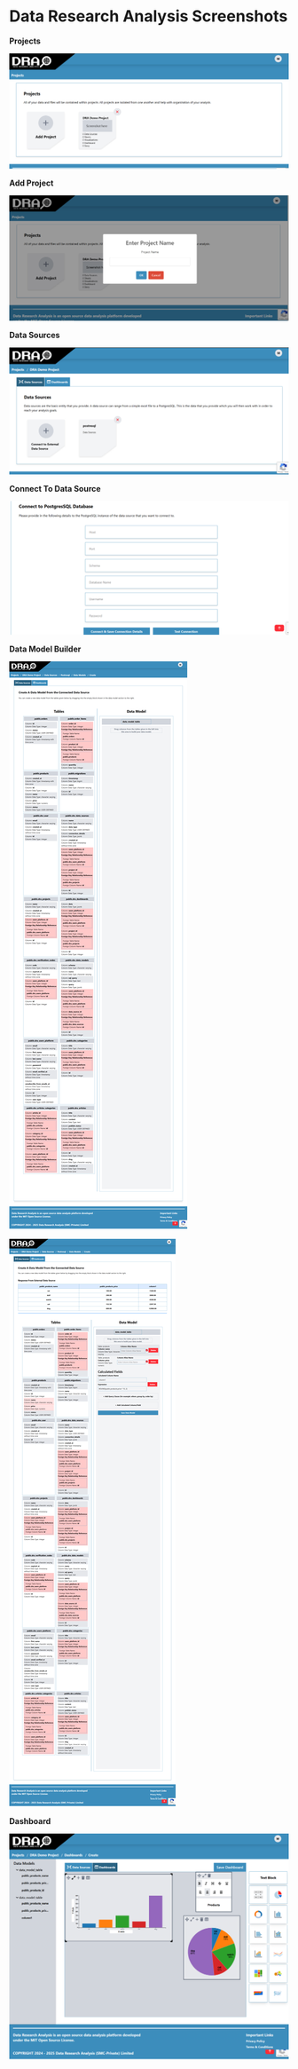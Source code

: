 # Data Research Analysis Screenshots

**Projects**

![Projects](https://github.com/Data-Research-Analysis/data-research-analysis-platform/blob/main/backend/public/screenshots/projects.png?raw=true?raw=true)

**Add Project**

![Add Project](https://github.com/Data-Research-Analysis/data-research-analysis-platform/blob/main/backend/public/screenshots/add-project.png?raw=true)

**Data Sources**

![Data Sources](https://github.com/Data-Research-Analysis/data-research-analysis-platform/blob/main/backend/public/screenshots/data-sources.png?raw=true)

**Connect To Data Source**

![Connect To Data Source](https://github.com/Data-Research-Analysis/data-research-analysis-platform/blob/main/backend/public/screenshots/connect-postgres.png?raw=true)

**Data Model Builder**

![Data Model Builder](https://github.com/Data-Research-Analysis/data-research-analysis-platform/blob/main/backend/public/screenshots/data-model-builder.png?raw=true)

![Data Model Builder](https://github.com/Data-Research-Analysis/data-research-analysis-platform/blob/main/backend/public/screenshots/data-model-builder-1.png?raw=true)

**Dashboard**

![Dashboard](https://github.com/Data-Research-Analysis/data-research-analysis-platform/blob/main/backend/public/screenshots/dashboard.png?raw=true)

